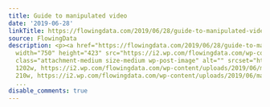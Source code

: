 ```yaml
---
title: Guide to manipulated video
date: '2019-06-28'
linkTitle: https://flowingdata.com/2019/06/28/guide-to-manipulated-video/
source: FlowingData
description: <p><a href="https://flowingdata.com/2019/06/28/guide-to-manipulated-video/"><img
  width="750" height="423" src="https://i2.wp.com/flowingdata.com/wp-content/uploads/2019/06/manipulated-video.png?fit=750%2C423&amp;ssl=1"
  class="attachment-medium size-medium wp-post-image" alt="" srcset="https://i2.wp.com/flowingdata.com/wp-content/uploads/2019/06/manipulated-video.png?w=1202&amp;ssl=1
  1202w, https://i2.wp.com/flowingdata.com/wp-content/uploads/2019/06/manipulated-video.png?resize=210%2C118&amp;ssl=1
  210w, https://i2.wp.com/flowingdata.com/wp-content/uploads/2019/06/manipulated-video.png?resize=7
  ...
disable_comments: true
---
```

<p><a href="https://flowingdata.com/2019/06/28/guide-to-manipulated-video/"><img width="750" height="423" src="https://i2.wp.com/flowingdata.com/wp-content/uploads/2019/06/manipulated-video.png?fit=750%2C423&amp;ssl=1" class="attachment-medium size-medium wp-post-image" alt="" srcset="https://i2.wp.com/flowingdata.com/wp-content/uploads/2019/06/manipulated-video.png?w=1202&amp;ssl=1 1202w, https://i2.wp.com/flowingdata.com/wp-content/uploads/2019/06/manipulated-video.png?resize=210%2C118&amp;ssl=1 210w, https://i2.wp.com/flowingdata.com/wp-content/uploads/2019/06/manipulated-video.png?resize=7 ...